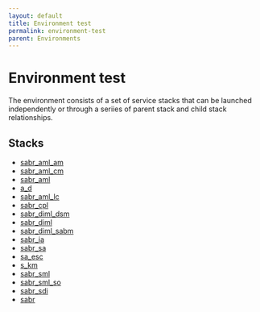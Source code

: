 ```yaml
---
layout: default
title: Environment test
permalink: environment-test
parent: Environments
---
```


# Environment test
The environment consists of a set of service stacks that can be launched independently or through a seriies of 
parent stack and child stack relationships.

## Stacks
* [sabr_aml_am](environment--sabr-aml-am-test)
* [sabr_aml_cm](environment--sabr-aml-cm-test)
* [sabr_aml](environment--sabr-aml-test)
* [a_d](environment--sabr-aml-dsom-test)
* [sabr_aml_lc](environment--sabr-aml-lc-test)
* [sabr_cpl](environment--sabr-cpl-test)
* [sabr_diml_dsm](environment--sabr-diml-dsm-test)
* [sabr_diml](environment--sabr-diml-test)
* [sabr_diml_sabm](environment--sabr-diml-sabm-test)
* [sabr_ia](environment--sabr-ia-test)
* [sabr_sa](environment--sabr-sa-test)
* [sa_esc](environment--sabr-sa-esc-test)
* [s_km](environment--sabr-sa-km-test)
* [sabr_sml](environment--sabr-sml-test)
* [sabr_sml_so](environment--sabr-sml-so-test)
* [sabr_sdi](environment--sabr-sdi-test)
* [sabr](environment--sabr-test)
    
